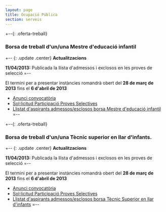 ```yaml
---
layout: page
title: Ocupació Pública
section: serveis
---
```


+--{: .oferta-treball}

### Borsa de treball d'un/una Mestre d'educació infantil

+-- {: .update .center}
**Actualitzacions**

**11/04/2013:** Publicada la llista d'admessos i exclosos en les proves de selecció
=--

El termini per a presentar instàncies romandrà obert del **28 de març de 2013** fins el **6 d'abril de 2013**

* [Anunci convocatòria](/pdf/personal/20130328_borsatreball_mestre_infantil/anunci_convocatoria.pdf)
* [Sol·licitud Participació Proves Selectives](/pdf/personal/INSTANCIA_BORSES_TREBALL.pdf.pdf)
* [Llistat d'aspirants admessos/esclosos borsa Mestre d'educació infantil](/pdf/personal/20130328_borsatreball_mestre_infantil/anunci_llista.pdf)
=--

+--{: .oferta-treball}
### Borsa de treball d'un/una Tècnic superior en llar d'infants.

+-- {: .update .center}
**Actualitzacions**

**11/04/2013:** Publicada la llista d'admessos i exclosos en les proves de selecció
=--

El termini per a presentar instàncies romandrà obert del **28 de març de 2013** fins el **6 d'abril de 2013**

* [Anunci convocatòria](/pdf/personal/20130328_borsatreball_tecnic_llar_infants/anunci_convocatoria.pdf)
* [Sol·licitud Participació Proves Selectives](/pdf/personal/INSTANCIA_BORSES_TREBALL.pdf.pdf)
* [Llistat d'aspirants admessos/esclosos borsa Tècnic Superior en llar d'infants](/pdf/personal/20130328_borsatreball_tecnic_llar_infants/anunci_llista.pdf)
=--